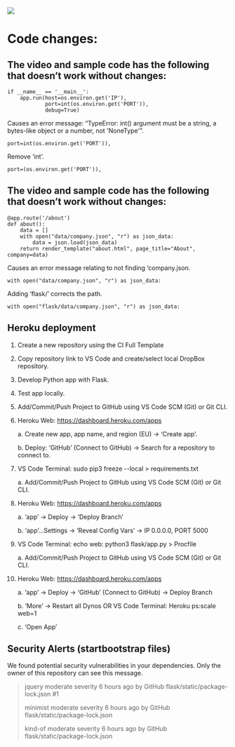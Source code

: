<img src="https://codeinstitute.s3.amazonaws.com/fullstack/ci_logo_small.png" style="margin: 0;">

# Code changes:

## The video and sample code has the following that doesn’t work without changes:

```
if __name__ == '__main__':
    app.run(host=os.environ.get('IP'),
            port=int(os.environ.get('PORT')),
            debug=True)
````

Causes an error message: “TypeError: int() argument must be a string, a bytes-like object or a number, not 'NoneType'”.
```
port=int(os.environ.get('PORT')),
```

Remove ‘int’.
```
port=(os.environ.get('PORT')),
```

## The video and sample code has the following that doesn’t work without changes:

```
@app.route('/about')
def about():
    data = []
    with open("data/company.json", "r") as json_data:
        data = json.load(json_data)
    return render_template("about.html", page_title="About", company=data)
````

Causes an error message relating to not finding ‘company.json.
```
with open("data/company.json", "r") as json_data:
```

Adding ‘flask/’ corrects the path.

```
with open("flask/data/company.json", "r") as json_data:
```

## Heroku deployment

1. Create a new repository using the CI Full Template
2. Copy repository link to VS Code and create/select local DropBox repository.
3. Develop Python app with Flask.
4. Test app locally.
5. Add/Commit/Push Project to GitHub using VS Code SCM (Git) or Git CLI.
6. Heroku Web: https://dashboard.heroku.com/apps

    a. Create new app, app name, and region (EU) -> ‘Create app’.

    b. Deploy: ‘GitHub’ (Connect to GitHub) -> Search for a repository to connect to.

7. VS Code Terminal: sudo pip3 freeze --local > requirements.txt

    a. Add/Commit/Push Project to GitHub using VS Code SCM (Git) or Git CLI.

8. Heroku Web: https://dashboard.heroku.com/apps

    a. ‘app’ -> Deploy -> ‘Deploy Branch’

    b. ‘app’…Settings -> ‘Reveal Config Vars’ -> IP 0.0.0.0, PORT 5000

9. VS Code Terminal: echo web: python3 flask/app.py > Procfile 

    a. Add/Commit/Push Project to GitHub using VS Code SCM (Git) or Git CLI.

10. Heroku Web: https://dashboard.heroku.com/apps

    a. ‘app’ -> Deploy -> ‘GitHub’ (Connect to GitHub) -> Deploy Branch

    b. ‘More’ -> Restart all Dynos OR VS Code Terminal: Heroku ps:scale web=1

    c. ‘Open App’

## Security Alerts (startbootstrap files)

We found potential security vulnerabilities in your dependencies. Only the owner of this repository can see this message.

> jquery moderate severity 6 hours ago by GitHub flask/static/package-lock.json #1
>
> minimist moderate severity 6 hours ago by GitHub flask/static/package-lock.json
>
> kind-of moderate severity 6 hours ago by GitHub flask/static/package-lock.json